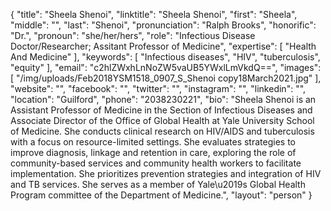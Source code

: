 {
  "title": "Sheela Shenoi",
  "linktitle": "Sheela Shenoi",
  "first": "Sheela",
  "middle": "",
  "last": "Shenoi",
  "pronunciation": "Ralph Brooks",
  "honorific": "Dr.",
  "pronoun": "she/her/hers",
  "role": "Infectious Disease Doctor/Researcher; Assitant Professor of Medicine",
  "expertise": [
    "Health And Medicine"
  ],
  "keywords": [
    "Infectious diseases",
    "HIV",
    "tuberculosis",
    "equity"
  ],
  "email": "c2hlZWxhLnNoZW5vaUB5YWxlLmVkdQ==",
  "images": [
    "/img/uploads/Feb2018YSM1518_0907_S_Shenoi copy18March2021.jpg"
  ],
  "website": "",
  "facebook": "",
  "twitter": "",
  "instagram": "",
  "linkedin": "",
  "location": "Guilford",
  "phone": "2038230221",
  "bio": "Sheela Shenoi is an Assistant Professor of Medicine in the Section of Infectious Diseases and Associate Director of the Office of Global Health at Yale University School of Medicine. She conducts clinical research on HIV/AIDS and tuberculosis with a focus on resource-limited settings. She evaluates strategies to improve diagnosis, linkage and retention in care, exploring the role of community-based services and community health workers to facilitate implementation. She prioritizes prevention strategies and integration of HIV and TB services. She serves as a member of Yale\u2019s Global Health Program committee of the Department of Medicine.",
  "layout": "person"
}
